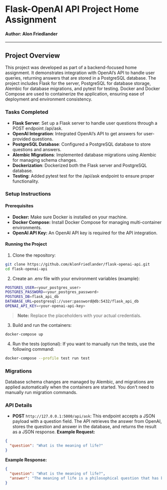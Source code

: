 # Flask-OpenAI API Project Home Assignment

#### Author: **Alon Friedlander**
***
## Project Overview
This project was developed as part of a backend-focused home assignment. It demonstrates integration with OpenAI’s API to handle user queries, returning answers that are stored in a PostgreSQL database. The project includes Flask for the server, PostgreSQL for database storage, Alembic for database migrations, and pytest for testing. Docker and Docker Compose are used to containerize the application, ensuring ease of deployment and environment consistency.
### Tasks Completed
- **Flask Server**: Set up a Flask server to handle user questions through a POST endpoint /api/ask.
- **OpenAI Integration**: Integrated OpenAI’s API to get answers for user-provided questions.
- **PostgreSQL Database**: Configured a PostgreSQL database to store questions and answers.
- **Alembic Migrations**: Implemented database migrations using Alembic for managing schema changes.
- **Dockerization**: Dockerized both the Flask server and PostgreSQL database.
- **Testing**: Added pytest test for the /api/ask endpoint to ensure proper functionality.

### Setup Instructions

#### Prerequisites
- **Docker:** Make sure Docker is installed on your machine.
- **Docker Compose:** Install Docker Compose for managing multi-container environments.
- **OpenAI API Key:** An OpenAI API key is required for the API integration.

#### Running the Project
1. Clone the repository:
```bash
git clone https://github.com/AlonFriedlander/flask-openai-api.git
cd flask-openai-api
```
2. Create an .env file with your environment variables (example):
```bash
POSTGRES_USER=<your_postgres_user>
POSTGRES_PASSWORD=<your_postgres_password>
POSTGRES_DB=flask_api_db
DATABASE_URL=postgresql://user:password@db:5432/flask_api_db
OPENAI_API_KEY=<your-openai-api-key>
```
> **Note:** Replace the placeholders with your actual credentials.
3. Build and run the containers:
```bash
docker-compose up
```
4. Run the tests (optional): If you want to manually run the tests, use the following command:
```bash
docker-compose --profile test run test
```

### Migrations
Database schema changes are managed by Alembic, and migrations are applied automatically when the containers are started. You don't need to manually run migration commands.


### API Details
- **POST** `http://127.0.0.1:5000/api/ask`: This endpoint accepts a JSON payload with a question field. The API retrieves the answer from OpenAI, stores the question and answer in the database, and returns the result as a JSON response.
**Example Request:**
```json
{
  "question": "What is the meaning of life?"
}
```
**Example Response:**
```json
{
  "question": "What is the meaning of life?",
  "answer": "The meaning of life is a philosophical question that has been debated by thinkers for centuries..."
}
```